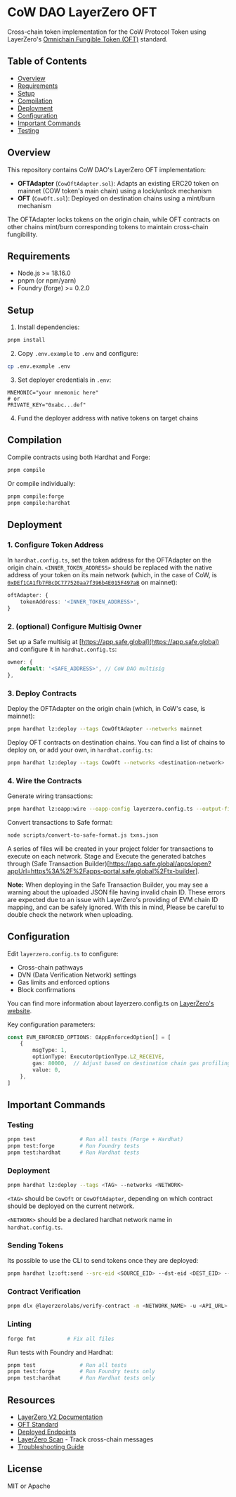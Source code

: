 # CoW DAO LayerZero OFT

Cross-chain token implementation for the CoW Protocol Token using LayerZero's [Omnichain Fungible Token (OFT)](https://docs.layerzero.network/v2/concepts/applications/oft-standard) standard.

## Table of Contents

- [Overview](#overview)
- [Requirements](#requirements)
- [Setup](#setup)
- [Compilation](#compilation)
- [Deployment](#deployment)
- [Configuration](#configuration)
- [Important Commands](#important-commands)
- [Testing](#testing)

## Overview

This repository contains CoW DAO's LayerZero OFT implementation:

- **OFTAdapter** (`CowOftAdapter.sol`): Adapts an existing ERC20 token on mainnet (COW token's main chain) using a lock/unlock mechanism
- **OFT** (`CowOft.sol`): Deployed on destination chains using a mint/burn mechanism

The OFTAdapter locks tokens on the origin chain, while OFT contracts on other chains mint/burn corresponding tokens to maintain cross-chain fungibility.

## Requirements

- Node.js >= 18.16.0
- pnpm (or npm/yarn)
- Foundry (forge) >= 0.2.0

## Setup

1. Install dependencies:
```bash
pnpm install
```

2. Copy `.env.example` to `.env` and configure:
```bash
cp .env.example .env
```

3. Set deployer credentials in `.env`:
```
MNEMONIC="your mnemonic here"
# or
PRIVATE_KEY="0xabc...def"
```

4. Fund the deployer address with native tokens on target chains

## Compilation

Compile contracts using both Hardhat and Forge:
```bash
pnpm compile
```

Or compile individually:
```bash
pnpm compile:forge
pnpm compile:hardhat
```

## Deployment

### 1. Configure Token Address

In `hardhat.config.ts`, set the token address for the OFTAdapter on the origin chain. `<INNER_TOKEN_ADDRESS>` should be replaced with the native address of your token on its main network (which, in the case of CoW, is [`0xDEf1CA1fb7FBcDC777520aa7f396b4E015F497aB`](https://docs.cow.fi/governance/token) on mainnet):

```typescript
oftAdapter: {
    tokenAddress: '<INNER_TOKEN_ADDRESS>',
}
```

### 2. (optional) Configure Multisig Owner

Set up a Safe multisig at [https://app.safe.global](https://app.safe.global) and configure it in `hardhat.config.ts`:

```typescript
owner: {
    default: '<SAFE_ADDRESS>', // CoW DAO multisig
},
```

### 3. Deploy Contracts

Deploy the OFTAdapter on the origin chain (which, in CoW's case, is mainnet):
```bash
pnpm hardhat lz:deploy --tags CowOftAdapter --networks mainnet
```

Deploy OFT contracts on destination chains. You can find a list of chains to deploy on, or add your own, in `hardhat.config.ts`:
```bash
pnpm hardhat lz:deploy --tags CowOft --networks <destination-network>
```

### 4. Wire the Contracts

Generate wiring transactions:
```bash
pnpm hardhat lz:oapp:wire --oapp-config layerzero.config.ts --output-filename txns.json
```

Convert transactions to Safe format:
```bash
node scripts/convert-to-safe-format.js txns.json
```

A series of files will be created in your project folder for transactions to execute on each network. Stage and Execute the generated batches through (Safe Transaction Builder)[https://app.safe.global/apps/open?appUrl=https%3A%2F%2Fapps-portal.safe.global%2Ftx-builder].

**Note:** When deploying in the Safe Transaction Builder, you may see a warning about the uploaded JSON file having invalid chain ID. These errors are expected due to an issue with LayerZero's providing of EVM chain ID mapping, and can be safely ignored. With this in mind, Please be careful to double check the network when uploading.

## Configuration

Edit `layerzero.config.ts` to configure:
- Cross-chain pathways
- DVN (Data Verification Network) settings
- Gas limits and enforced options
- Block confirmations

You can find more information about layerzero.config.ts on [LayerZero's website](https://docs.layerzero.network/v2/get-started/create-lz-oapp/project-config#3-add-the-new-contract-and-connections-to-layerzeroconfigts).

Key configuration parameters:
```typescript
const EVM_ENFORCED_OPTIONS: OAppEnforcedOption[] = [
    {
        msgType: 1,
        optionType: ExecutorOptionType.LZ_RECEIVE,
        gas: 80000,  // Adjust based on destination chain gas profiling
        value: 0,
    },
]
```

## Important Commands

### Testing
```bash
pnpm test              # Run all tests (Forge + Hardhat)
pnpm test:forge        # Run Foundry tests
pnpm test:hardhat      # Run Hardhat tests
```

### Deployment
```bash
pnpm hardhat lz:deploy --tags <TAG> --networks <NETWORK>
```

`<TAG>` should be `CowOft` or `CowOftAdapter`, depending on which contract should be deployed on the current network.

`<NETWORK>` should be a declared hardhat network name in `hardhat.config.ts`.

### Sending Tokens

Its possible to use the CLI to send tokens once they are deployed:

```bash
pnpm hardhat lz:oft:send --src-eid <SOURCE_EID> --dst-eid <DEST_EID> --amount <AMOUNT> --to <ADDRESS>
```

### Contract Verification
```bash
pnpm dlx @layerzerolabs/verify-contract -n <NETWORK_NAME> -u <API_URL> -k <API_KEY> --contracts <CONTRACT_NAME>
```

### Linting
```bash
forge fmt          # Fix all files
```

Run tests with Foundry and Hardhat:
```bash
pnpm test              # Run all tests
pnpm test:forge        # Run Foundry tests only
pnpm test:hardhat      # Run Hardhat tests only
```

## Resources

- [LayerZero V2 Documentation](https://docs.layerzero.network/v2)
- [OFT Standard](https://docs.layerzero.network/v2/concepts/applications/oft-standard)
- [Deployed Endpoints](https://docs.layerzero.network/v2/deployments/deployed-contracts)
- [LayerZero Scan](https://layerzeroscan.com/) - Track cross-chain messages
- [Troubleshooting Guide](https://docs.layerzero.network/v2/developers/evm/troubleshooting/debugging-messages)

## License

MIT or Apache
